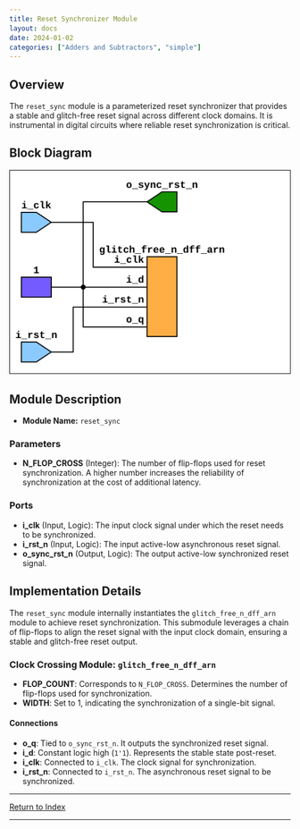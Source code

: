 ```yaml
---
title: Reset Synchronizer Module
layout: docs
date: 2024-01-02
categories: ["Adders and Subtractors", "simple"]
---
```


## Overview

The `reset_sync` module is a parameterized reset synchronizer that provides a stable and glitch-free reset signal across different clock domains. It is instrumental in digital circuits where reliable reset synchronization is critical.

## Block Diagram

![Reset Sync Diagram](./_svg/reset_sync.svg)

## Module Description

- **Module Name:** `reset_sync`

### Parameters

- **N_FLOP_CROSS** (Integer): The number of flip-flops used for reset synchronization. A higher number increases the reliability of synchronization at the cost of additional latency.

### Ports

- **i_clk** (Input, Logic): The input clock signal under which the reset needs to be synchronized.
- **i_rst_n** (Input, Logic): The input active-low asynchronous reset signal.
- **o_sync_rst_n** (Output, Logic): The output active-low synchronized reset signal.

## Implementation Details

The `reset_sync` module internally instantiates the `glitch_free_n_dff_arn` module to achieve reset synchronization. This submodule leverages a chain of flip-flops to align the reset signal with the input clock domain, ensuring a stable and glitch-free reset output.

### Clock Crossing Module: `glitch_free_n_dff_arn`

- **FLOP_COUNT**: Corresponds to `N_FLOP_CROSS`. Determines the number of flip-flops used for synchronization.
- **WIDTH**: Set to 1, indicating the synchronization of a single-bit signal.

#### Connections

- **o_q**: Tied to `o_sync_rst_n`. It outputs the synchronized reset signal.
- **i_d**: Constant logic high (`1'1`). Represents the stable state post-reset.
- **i_clk**: Connected to `i_clk`. The clock signal for synchronization.
- **i_rst_n**: Connected to `i_rst_n`. The asynchronous reset signal to be synchronized.

---

[Return to Index](/docs/mark_down/rtl/)

---
